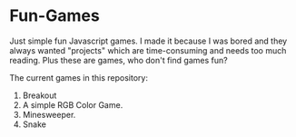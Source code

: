 # Fun-Games
Just simple fun Javascript games. I made it because I was bored and they always wanted "projects" which are time-consuming and needs too much reading. Plus these are games, who don't find games fun?

The current games in this repository:
1. Breakout
2. A simple RGB Color Game.
3. Minesweeper.
4. Snake


